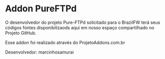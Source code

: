 Addon PureFTPd
=============

O desenvolvedor do projeto Pure-FTPd solicitado para o BrazilFW terá seus códigos fontes disponibilizaods aqui em nosso espaço compartilhado no Projeto GitHub.

Esse addon foi realizado através do ProjetoAddons.com.br

Desenvolvedor: marcinhosamurai
